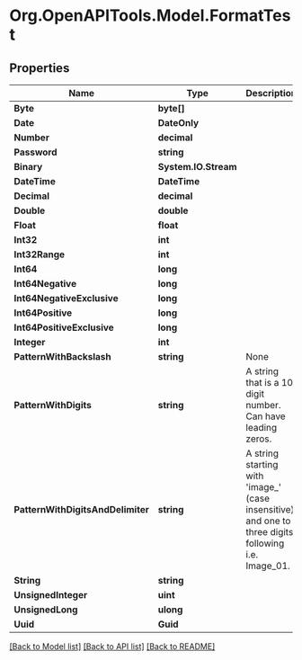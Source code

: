 # Org.OpenAPITools.Model.FormatTest

## Properties

Name | Type | Description | Notes
------------ | ------------- | ------------- | -------------
**Byte** | **byte[]** |  | 
**Date** | **DateOnly** |  | 
**Number** | **decimal** |  | 
**Password** | **string** |  | 
**Binary** | **System.IO.Stream** |  | [optional] 
**DateTime** | **DateTime** |  | [optional] 
**Decimal** | **decimal** |  | [optional] 
**Double** | **double** |  | [optional] 
**Float** | **float** |  | [optional] 
**Int32** | **int** |  | [optional] 
**Int32Range** | **int** |  | [optional] 
**Int64** | **long** |  | [optional] 
**Int64Negative** | **long** |  | [optional] 
**Int64NegativeExclusive** | **long** |  | [optional] 
**Int64Positive** | **long** |  | [optional] 
**Int64PositiveExclusive** | **long** |  | [optional] 
**Integer** | **int** |  | [optional] 
**PatternWithBackslash** | **string** | None | [optional] 
**PatternWithDigits** | **string** | A string that is a 10 digit number. Can have leading zeros. | [optional] 
**PatternWithDigitsAndDelimiter** | **string** | A string starting with &#39;image_&#39; (case insensitive) and one to three digits following i.e. Image_01. | [optional] 
**String** | **string** |  | [optional] 
**UnsignedInteger** | **uint** |  | [optional] 
**UnsignedLong** | **ulong** |  | [optional] 
**Uuid** | **Guid** |  | [optional] 

[[Back to Model list]](../../README.md#documentation-for-models) [[Back to API list]](../../README.md#documentation-for-api-endpoints) [[Back to README]](../../README.md)

